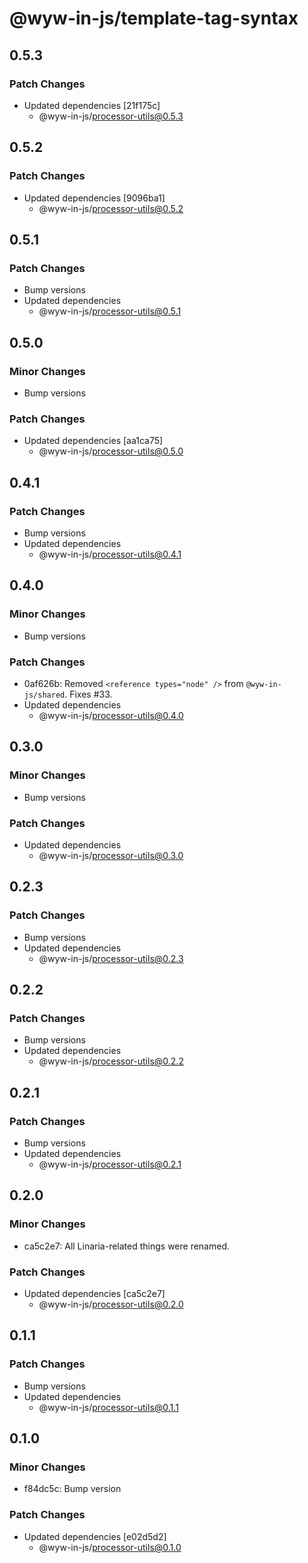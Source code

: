 # @wyw-in-js/template-tag-syntax

## 0.5.3

### Patch Changes

- Updated dependencies [21f175c]
  - @wyw-in-js/processor-utils@0.5.3

## 0.5.2

### Patch Changes

- Updated dependencies [9096ba1]
  - @wyw-in-js/processor-utils@0.5.2

## 0.5.1

### Patch Changes

- Bump versions
- Updated dependencies
  - @wyw-in-js/processor-utils@0.5.1

## 0.5.0

### Minor Changes

- Bump versions

### Patch Changes

- Updated dependencies [aa1ca75]
  - @wyw-in-js/processor-utils@0.5.0

## 0.4.1

### Patch Changes

- Bump versions
- Updated dependencies
  - @wyw-in-js/processor-utils@0.4.1

## 0.4.0

### Minor Changes

- Bump versions

### Patch Changes

- 0af626b: Removed `<reference types="node" />` from `@wyw-in-js/shared`. Fixes #33.
- Updated dependencies
  - @wyw-in-js/processor-utils@0.4.0

## 0.3.0

### Minor Changes

- Bump versions

### Patch Changes

- Updated dependencies
  - @wyw-in-js/processor-utils@0.3.0

## 0.2.3

### Patch Changes

- Bump versions
- Updated dependencies
  - @wyw-in-js/processor-utils@0.2.3

## 0.2.2

### Patch Changes

- Bump versions
- Updated dependencies
  - @wyw-in-js/processor-utils@0.2.2

## 0.2.1

### Patch Changes

- Bump versions
- Updated dependencies
  - @wyw-in-js/processor-utils@0.2.1

## 0.2.0

### Minor Changes

- ca5c2e7: All Linaria-related things were renamed.

### Patch Changes

- Updated dependencies [ca5c2e7]
  - @wyw-in-js/processor-utils@0.2.0

## 0.1.1

### Patch Changes

- Bump versions
- Updated dependencies
  - @wyw-in-js/processor-utils@0.1.1

## 0.1.0

### Minor Changes

- f84dc5c: Bump version

### Patch Changes

- Updated dependencies [e02d5d2]
  - @wyw-in-js/processor-utils@0.1.0
